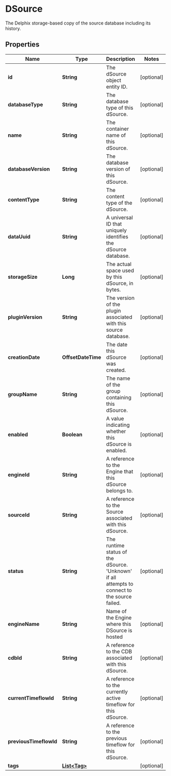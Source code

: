 

# DSource

The Delphix storage-based copy of the source database including its history.

## Properties

Name | Type | Description | Notes
------------ | ------------- | ------------- | -------------
**id** | **String** | The dSource object entity ID. |  [optional]
**databaseType** | **String** | The database type of this dSource. |  [optional]
**name** | **String** | The container name of this dSource. |  [optional]
**databaseVersion** | **String** | The database version of this dSource. |  [optional]
**contentType** | **String** | The content type of the dSource. |  [optional]
**dataUuid** | **String** | A universal ID that uniquely identifies the dSource database. |  [optional]
**storageSize** | **Long** | The actual space used by this dSource, in bytes. |  [optional]
**pluginVersion** | **String** | The version of the plugin associated with this source database. |  [optional]
**creationDate** | **OffsetDateTime** | The date this dSource was created. |  [optional]
**groupName** | **String** | The name of the group containing this dSource. |  [optional]
**enabled** | **Boolean** | A value indicating whether this dSource is enabled. |  [optional]
**engineId** | **String** | A reference to the Engine that this dSource belongs to. |  [optional]
**sourceId** | **String** | A reference to the Source associated with this dSource. |  [optional]
**status** | **String** | The runtime status of the dSource. &#39;Unknown&#39; if all attempts to connect to the source failed. |  [optional]
**engineName** | **String** | Name of the Engine where this DSource is hosted |  [optional]
**cdbId** | **String** | A reference to the CDB associated with this dSource. |  [optional]
**currentTimeflowId** | **String** | A reference to the currently active timeflow for this dSource. |  [optional]
**previousTimeflowId** | **String** | A reference to the previous timeflow for this dSource. |  [optional]
**tags** | [**List&lt;Tag&gt;**](Tag.md) |  |  [optional]



